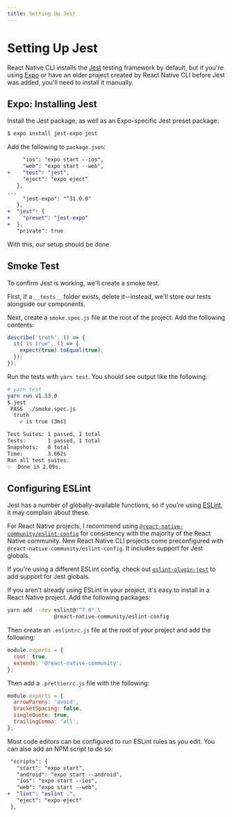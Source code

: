 ```yaml
---
title: Setting Up Jest
---
```


# Setting Up Jest

React Native CLI installs the [Jest][jest] testing framework by default, but if you're using [Expo][expo] or have an older project created by React Native CLI before Jest was added, you'll need to install it manually.

## Expo: Installing Jest

Install the Jest package, as well as an Expo-specific Jest preset package:

```bash
$ expo install jest-expo jest
```

Add the following to `package.json`:

```diff
     "ios": "expo start --ios",
     "web": "expo start --web",
+    "test": "jest",
     "eject": "expo eject"
   },
...
     "jest-expo": "^31.0.0"
   },
+  "jest": {
+    "preset": "jest-expo"
+  },
   "private": true
```

With this, our setup should be done.

## Smoke Test

To confirm Jest is working, we'll create a smoke test.

First, if a `__tests__` folder exists, delete it--instead, we'll store our tests alongside our components.

Next, create a `smoke.spec.js` file at the root of the project. Add the following contents:

```javascript
describe('truth', () => {
  it('is true', () => {
    expect(true).toEqual(true);
  });
});
```

Run the tests with `yarn test`. You should see output like the following:

```bash
# yarn test
yarn run v1.13.0
$ jest
 PASS  ./smoke.spec.js
  truth
    ✓ is true (3ms)

Test Suites: 1 passed, 1 total
Tests:       1 passed, 1 total
Snapshots:   0 total
Time:        3.662s
Ran all test suites.
✨  Done in 2.09s.
```

## Configuring ESLint

Jest has a number of globally-available functions, so if you're using [ESLint][eslint], it may complain about these.

For React Native projects, I recommend using [`@react-native-community/eslint-config`](https://www.npmjs.com/package/@react-native-community/eslint-config) for consistency with the majority of the React Native community. New React Native CLI projects come preconfigured with `@react-native-community/eslint-config`. It includes support for Jest globals.

If you're using a different ESLint config, check out [`eslint-plugin-jest`](https://github.com/jest-community/eslint-plugin-jest) to add support for Jest globals.

If you aren't already using ESLint in your project, it's easy to install in a React Native project. Add the following packages:

```sh
yarn add --dev eslint@"^7.0" \
               @react-native-community/eslint-config
```

Then create an `.eslintrc.js` file at the root of your project and add the following:

```js
module.exports = {
  root: true,
  extends: '@react-native-community',
};
```

Then add a `.prettierrc.js` file with the following:

```js
module.exports = {
  arrowParens: 'avoid',
  bracketSpacing: false,
  singleQuote: true,
  trailingComma: 'all',
};
```

Most code editors can be configured to run ESLint rules as you edit. You can also add an NPM script to do so:

```diff
 "scripts": {
   "start": "expo start",
   "android": "expo start --android",
   "ios": "expo start --ios",
   "web": "expo start --web",
+  "lint": "eslint .",
   "eject": "expo eject"
 },
```

[eslint]: https://eslint.org/
[expo]: https://expo.io/
[jest]: https://jestjs.io/
